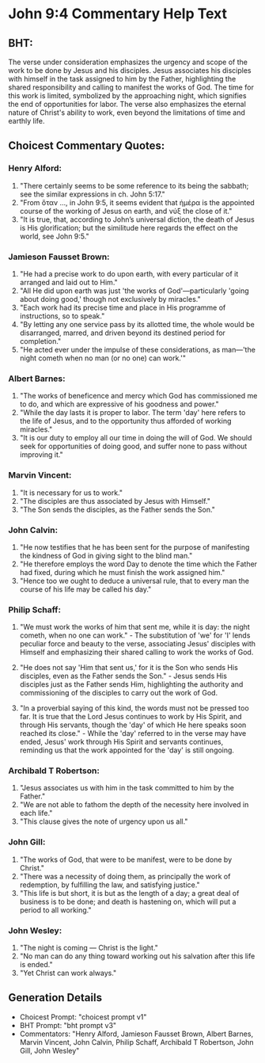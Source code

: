 # John 9:4 Commentary Help Text

## BHT:
The verse under consideration emphasizes the urgency and scope of the work to be done by Jesus and his disciples. Jesus associates his disciples with himself in the task assigned to him by the Father, highlighting the shared responsibility and calling to manifest the works of God. The time for this work is limited, symbolized by the approaching night, which signifies the end of opportunities for labor. The verse also emphasizes the eternal nature of Christ's ability to work, even beyond the limitations of time and earthly life.

## Choicest Commentary Quotes:
### Henry Alford:
1. "There certainly seems to be some reference to its being the sabbath; see the similar expressions in ch. John 5:17."
2. "From ὅταν …, in John 9:5, it seems evident that ἡμέρα is the appointed course of the working of Jesus on earth, and νύξ the close of it."
3. "It is true, that, according to John’s universal diction, the death of Jesus is His glorification; but the similitude here regards the effect on the world, see John 9:5."

### Jamieson Fausset Brown:
1. "He had a precise work to do upon earth, with every particular of it arranged and laid out to Him."
2. "All He did upon earth was just 'the works of God'—particularly 'going about doing good,' though not exclusively by miracles."
3. "Each work had its precise time and place in His programme of instructions, so to speak."
4. "By letting any one service pass by its allotted time, the whole would be disarranged, marred, and driven beyond its destined period for completion."
5. "He acted ever under the impulse of these considerations, as man—'the night cometh when no man (or no one) can work.'"

### Albert Barnes:
1. "The works of beneficence and mercy which God has commissioned me to do, and which are expressive of his goodness and power."
2. "While the day lasts it is proper to labor. The term 'day' here refers to the life of Jesus, and to the opportunity thus afforded of working miracles."
3. "It is our duty to employ all our time in doing the will of God. We should seek for opportunities of doing good, and suffer none to pass without improving it."

### Marvin Vincent:
1. "It is necessary for us to work." 
2. "The disciples are thus associated by Jesus with Himself." 
3. "The Son sends the disciples, as the Father sends the Son."

### John Calvin:
1. "He now testifies that he has been sent for the purpose of manifesting the kindness of God in giving sight to the blind man."
2. "He therefore employs the word Day to denote the time which the Father had fixed, during which he must finish the work assigned him."
3. "Hence too we ought to deduce a universal rule, that to every man the course of his life may be called his day."

### Philip Schaff:
1. "We must work the works of him that sent me, while it is day: the night cometh, when no one can work." - The substitution of 'we' for 'I' lends peculiar force and beauty to the verse, associating Jesus' disciples with Himself and emphasizing their shared calling to work the works of God.

2. "He does not say 'Him that sent us,' for it is the Son who sends His disciples, even as the Father sends the Son." - Jesus sends His disciples just as the Father sends Him, highlighting the authority and commissioning of the disciples to carry out the work of God.

3. "In a proverbial saying of this kind, the words must not be pressed too far. It is true that the Lord Jesus continues to work by His Spirit, and through His servants, though the 'day' of which He here speaks soon reached its close." - While the 'day' referred to in the verse may have ended, Jesus' work through His Spirit and servants continues, reminding us that the work appointed for the 'day' is still ongoing.

### Archibald T Robertson:
1. "Jesus associates us with him in the task committed to him by the Father."
2. "We are not able to fathom the depth of the necessity here involved in each life."
3. "This clause gives the note of urgency upon us all."

### John Gill:
1. "The works of God, that were to be manifest, were to be done by Christ."
2. "There was a necessity of doing them, as principally the work of redemption, by fulfilling the law, and satisfying justice."
3. "This life is but short, it is but as the length of a day; a great deal of business is to be done; and death is hastening on, which will put a period to all working."

### John Wesley:
1. "The night is coming — Christ is the light."
2. "No man can do any thing toward working out his salvation after this life is ended."
3. "Yet Christ can work always."


## Generation Details
- Choicest Prompt: "choicest prompt v1"
- BHT Prompt: "bht prompt v3"
- Commentators: "Henry Alford, Jamieson Fausset Brown, Albert Barnes, Marvin Vincent, John Calvin, Philip Schaff, Archibald T Robertson, John Gill, John Wesley"

